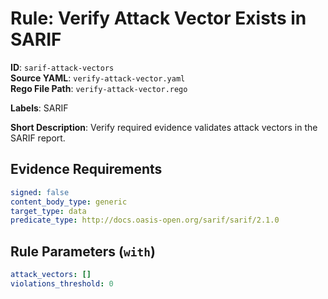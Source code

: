 # Rule: Verify Attack Vector Exists in SARIF

**ID**: `sarif-attack-vectors`  
**Source YAML**: `verify-attack-vector.yaml`  
**Rego File Path**: `verify-attack-vector.rego`  

**Labels**: SARIF

**Short Description**: Verify required evidence validates attack vectors in the SARIF report.

## Evidence Requirements

```yaml
signed: false
content_body_type: generic
target_type: data
predicate_type: http://docs.oasis-open.org/sarif/sarif/2.1.0
```
## Rule Parameters (`with`)

```yaml
attack_vectors: []
violations_threshold: 0
```
